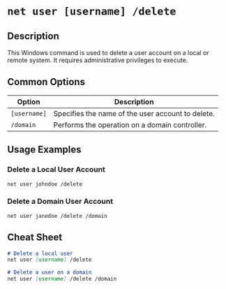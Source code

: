 # `net user [username] /delete`

## Description

This Windows command is used to delete a user account on a local or remote system. It requires administrative privileges to execute.

## Common Options

| Option               | Description                             |
|----------------------|-----------------------------------------|
| `[username]`         | Specifies the name of the user account to delete. |
| `/domain`            | Performs the operation on a domain controller. |

## Usage Examples

### Delete a Local User Account
```shell
net user johndoe /delete
```

### Delete a Domain User Account
```shell
net user janedoe /delete /domain
```

## Cheat Sheet

```markdown
# Delete a local user
net user [username] /delete

# Delete a user on a domain
net user [username] /delete /domain
```
